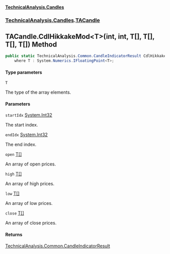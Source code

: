 #### [TechnicalAnalysis\.Candles](Atypical.TechnicalAnalysis.Candles.md 'Atypical\.TechnicalAnalysis\.Candles')
### [TechnicalAnalysis\.Candles](Atypical.TechnicalAnalysis.Candles.md#TechnicalAnalysis.Candles 'TechnicalAnalysis\.Candles').[TACandle](TACandle.md 'TechnicalAnalysis\.Candles\.TACandle')

## TACandle\.CdlHikkakeMod\<T\>\(int, int, T\[\], T\[\], T\[\], T\[\]\) Method

```csharp
public static TechnicalAnalysis.Common.CandleIndicatorResult CdlHikkakeMod<T>(int startIdx, int endIdx, T[] open, T[] high, T[] low, T[] close)
    where T : System.Numerics.IFloatingPoint<T>;
```
#### Type parameters

<a name='TechnicalAnalysis.Candles.TACandle.CdlHikkakeMod_T_(int,int,T[],T[],T[],T[]).T'></a>

`T`

The type of the array elements\.
#### Parameters

<a name='TechnicalAnalysis.Candles.TACandle.CdlHikkakeMod_T_(int,int,T[],T[],T[],T[]).startIdx'></a>

`startIdx` [System\.Int32](https://docs.microsoft.com/en-us/dotnet/api/System.Int32 'System\.Int32')

The start index\.

<a name='TechnicalAnalysis.Candles.TACandle.CdlHikkakeMod_T_(int,int,T[],T[],T[],T[]).endIdx'></a>

`endIdx` [System\.Int32](https://docs.microsoft.com/en-us/dotnet/api/System.Int32 'System\.Int32')

The end index\.

<a name='TechnicalAnalysis.Candles.TACandle.CdlHikkakeMod_T_(int,int,T[],T[],T[],T[]).open'></a>

`open` [T](TACandle.CdlHikkakeMod_T_(int,int,T[],T[],T[],T[]).md#TechnicalAnalysis.Candles.TACandle.CdlHikkakeMod_T_(int,int,T[],T[],T[],T[]).T 'TechnicalAnalysis\.Candles\.TACandle\.CdlHikkakeMod\<T\>\(int, int, T\[\], T\[\], T\[\], T\[\]\)\.T')[\[\]](https://docs.microsoft.com/en-us/dotnet/api/System.Array 'System\.Array')

An array of open prices\.

<a name='TechnicalAnalysis.Candles.TACandle.CdlHikkakeMod_T_(int,int,T[],T[],T[],T[]).high'></a>

`high` [T](TACandle.CdlHikkakeMod_T_(int,int,T[],T[],T[],T[]).md#TechnicalAnalysis.Candles.TACandle.CdlHikkakeMod_T_(int,int,T[],T[],T[],T[]).T 'TechnicalAnalysis\.Candles\.TACandle\.CdlHikkakeMod\<T\>\(int, int, T\[\], T\[\], T\[\], T\[\]\)\.T')[\[\]](https://docs.microsoft.com/en-us/dotnet/api/System.Array 'System\.Array')

An array of high prices\.

<a name='TechnicalAnalysis.Candles.TACandle.CdlHikkakeMod_T_(int,int,T[],T[],T[],T[]).low'></a>

`low` [T](TACandle.CdlHikkakeMod_T_(int,int,T[],T[],T[],T[]).md#TechnicalAnalysis.Candles.TACandle.CdlHikkakeMod_T_(int,int,T[],T[],T[],T[]).T 'TechnicalAnalysis\.Candles\.TACandle\.CdlHikkakeMod\<T\>\(int, int, T\[\], T\[\], T\[\], T\[\]\)\.T')[\[\]](https://docs.microsoft.com/en-us/dotnet/api/System.Array 'System\.Array')

An array of low prices\.

<a name='TechnicalAnalysis.Candles.TACandle.CdlHikkakeMod_T_(int,int,T[],T[],T[],T[]).close'></a>

`close` [T](TACandle.CdlHikkakeMod_T_(int,int,T[],T[],T[],T[]).md#TechnicalAnalysis.Candles.TACandle.CdlHikkakeMod_T_(int,int,T[],T[],T[],T[]).T 'TechnicalAnalysis\.Candles\.TACandle\.CdlHikkakeMod\<T\>\(int, int, T\[\], T\[\], T\[\], T\[\]\)\.T')[\[\]](https://docs.microsoft.com/en-us/dotnet/api/System.Array 'System\.Array')

An array of close prices\.

#### Returns
[TechnicalAnalysis\.Common\.CandleIndicatorResult](https://docs.microsoft.com/en-us/dotnet/api/TechnicalAnalysis.Common.CandleIndicatorResult 'TechnicalAnalysis\.Common\.CandleIndicatorResult')